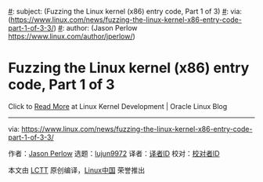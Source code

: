 [#]: collector: (lujun9972)
[#]: translator: ( )
[#]: reviewer: ( )
[#]: publisher: ( )
[#]: url: ( )
[#]: subject: (Fuzzing the Linux kernel (x86) entry code, Part 1 of 3)
[#]: via: (https://www.linux.com/news/fuzzing-the-linux-kernel-x86-entry-code-part-1-of-3-3/)
[#]: author: (Jason Perlow https://www.linux.com/author/jperlow/)

Fuzzing the Linux kernel (x86) entry code, Part 1 of 3
======

Click to [Read More][1] at Linux Kernel Development | Oracle Linux Blog

--------------------------------------------------------------------------------

via: https://www.linux.com/news/fuzzing-the-linux-kernel-x86-entry-code-part-1-of-3-3/

作者：[Jason Perlow][a]
选题：[lujun9972][b]
译者：[译者ID](https://github.com/译者ID)
校对：[校对者ID](https://github.com/校对者ID)

本文由 [LCTT](https://github.com/LCTT/TranslateProject) 原创编译，[Linux中国](https://linux.cn/) 荣誉推出

[a]: https://www.linux.com/author/jperlow/
[b]: https://github.com/lujun9972
[1]: https://blogs.oracle.com/linux/fuzzing-the-linux-kernel-x86-entry-code%2C-part-1-of-3
